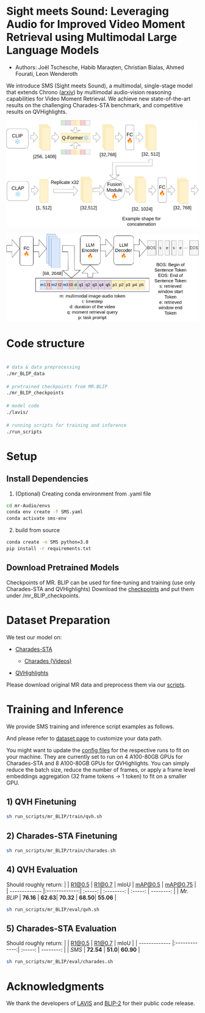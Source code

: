 # Sight meets Sound: Leveraging Audio for Improved Video Moment Retrieval using Multimodal Large Language Models

* Authors: Joël Tschesche, Habib Maraqten, Christian Bialas, Ahmed Fourati, Leon Wenderoth 


We introduce SMS (Sight meets Sound), a multimodal, single-stage model that extends Chrono ([arxiv](http://arxiv.org/abs/2406.18113)) by multimodal audio-vision reasoning capabilities for Video Moment Retrieval. 
We achieve new state-of-the-art results on the challenging Charades-STA benchmark, and competitive results on QVHighlights.

<p align="center">
  <img src="assets/teaser.png" alt="teaser image" width="600"/>
</p>

<p align="center">
  <img src="assets/model.png" alt="architecture image" width="600"/>
</p>

# Code structure

```bash

# data & data preprocessing
./mr_BLIP_data

# pretrained checkpoints from MR.BLIP
./mr_BLIP_checkpoints

# model code
./lavis/

# running scripts for training and inference
./run_scripts

```

# Setup

## Install Dependencies

1. (Optional) Creating conda environment from .yaml file

```bash
cd mr-Audio/envs
conda env create -f SMS.yaml
conda activate sms-env

```

2. build from source

```bash
conda create -n SMS python=3.8
pip install -r requirements.txt
```

## Download Pretrained Models
Checkpoints of MR. BLIP can be used for fine-tuning and training (use only Charades-STA and QVHighlights)
Download the [checkpoints](https://drive.google.com/drive/folders/1AR-rdUillx0fy7KS4zbEuswFMl7qR9Gj?usp=sharing) and put them under /mr_BLIP_checkpoints.

# Dataset Preparation

We test our model on:

* [Charades-STA](https://github.com/jiyanggao/TALL)
  * [Charades (Videos)](https://prior.allenai.org/projects/charades)

* [QVHighlights](https://github.com/jayleicn/moment_detr)

Please download original MR data and preprocess them via our [scripts](mr_BLIP_data/data_preprocess.ipynb).

# Training and Inference

We provide SMS training and inference script examples as follows.

And please refer to [dataset page](lavis/configs/datasets/) to customize your data path.

You might want to update the [config files](lavis/projects/mr_BLIP/train/) for the respective runs to fit on your machine. They are currently set to run on 4 A100-80GB GPUs for Charades-STA and 8 A100-80GB GPUs for QVHighlights. You can simply reduce the batch size, reduce the number of frames, or apply a frame level embeddings aggregation (32 frame tokens -> 1 token) to fit on a smaller GPU.

## 1) QVH Finetuning

```bash
sh run_scripts/mr_BLIP/train/qvh.sh
```

## 2) Charades-STA Finetuning

```bash
sh run_scripts/mr_BLIP/train/charades.sh
```


## 4) QVH Evaluation

Should roughly return:
|               | R1@0.5        | R1@0.7   | mIoU       | mAP@0.5  | mAP@0.75  |
| ------------- |:-------------:| :-----:  | :--------: | :-----:  | --------: |
| *Mr. BLIP*    | **76.16**     | **62.63**| **70.32**  | **68.50**| **55.06** |

```bash
sh run_scripts/mr_BLIP/eval/qvh.sh
```

## 5) Charades-STA Evaluation

Should roughly return:
|               | R1@0.5        | R1@0.7   | mIoU      |
| ------------- |:-------------:| :-----:  | --------: |
| *SMS*         | **72.54**     | **51.0**| **60.90**  |

```bash
sh run_scripts/mr_BLIP/eval/charades.sh
```


# Acknowledgments

We thank the developers of [LAVIS](https://github.com/salesforce/LAVIS) and [BLIP-2](https://github.com/salesforce/LAVIS/tree/main/projects/blip2) for their public code release.




